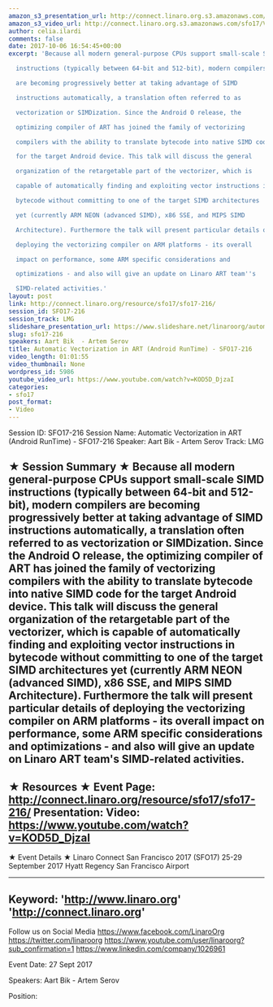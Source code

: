 ```yaml
---
amazon_s3_presentation_url: http://connect.linaro.org.s3.amazonaws.com/sfo17/Presentations/SFO17-216%20Vectorization%20%28final%29.pdf
amazon_s3_video_url: http://connect.linaro.org.s3.amazonaws.com/sfo17/Videos/SFO17-216%20Automatic%20Vectorization%20in%20ART%20%28Android%20RunTime%29.mp4
author: celia.ilardi
comments: false
date: 2017-10-06 16:54:45+00:00
excerpt: 'Because all modern general-purpose CPUs support small-scale SIMD

  instructions (typically between 64-bit and 512-bit), modern compilers

  are becoming progressively better at taking advantage of SIMD

  instructions automatically, a translation often referred to as

  vectorization or SIMDization. Since the Android O release, the

  optimizing compiler of ART has joined the family of vectorizing

  compilers with the ability to translate bytecode into native SIMD code

  for the target Android device. This talk will discuss the general

  organization of the retargetable part of the vectorizer, which is

  capable of automatically finding and exploiting vector instructions in

  bytecode without committing to one of the target SIMD architectures

  yet (currently ARM NEON (advanced SIMD), x86 SSE, and MIPS SIMD

  Architecture). Furthermore the talk will present particular details of

  deploying the vectorizing compiler on ARM platforms - its overall

  impact on performance, some ARM specific considerations and

  optimizations - and also will give an update on Linaro ART team''s

  SIMD-related activities.'
layout: post
link: http://connect.linaro.org/resource/sfo17/sfo17-216/
session_id: SFO17-216
session_track: LMG
slideshare_presentation_url: https://www.slideshare.net/linaroorg/automatic-vectorization-in-art-android-runtime-sfo17216
slug: sfo17-216
speakers: Aart Bik  - Artem Serov
title: Automatic Vectorization in ART (Android RunTime) - SFO17-216
video_length: 01:01:55
video_thumbnail: None
wordpress_id: 5986
youtube_video_url: https://www.youtube.com/watch?v=KOD5D_DjzaI
categories:
- sfo17
post_format:
- Video
---
```


Session ID: SFO17-216
Session Name: Automatic Vectorization in ART (Android RunTime) - SFO17-216
Speaker: Aart Bik - Artem Serov
Track: LMG

★ Session Summary ★
Because all modern general-purpose CPUs support small-scale SIMD
instructions (typically between 64-bit and 512-bit), modern compilers
are becoming progressively better at taking advantage of SIMD
instructions automatically, a translation often referred to as
vectorization or SIMDization. Since the Android O release, the
optimizing compiler of ART has joined the family of vectorizing
compilers with the ability to translate bytecode into native SIMD code
for the target Android device. This talk will discuss the general
organization of the retargetable part of the vectorizer, which is
capable of automatically finding and exploiting vector instructions in
bytecode without committing to one of the target SIMD architectures
yet (currently ARM NEON (advanced SIMD), x86 SSE, and MIPS SIMD
Architecture). Furthermore the talk will present particular details of
deploying the vectorizing compiler on ARM platforms - its overall
impact on performance, some ARM specific considerations and
optimizations - and also will give an update on Linaro ART team's
SIMD-related activities.
---------------------------------------------------
★ Resources ★
Event Page: http://connect.linaro.org/resource/sfo17/sfo17-216/
Presentation:
Video: https://www.youtube.com/watch?v=KOD5D_DjzaI
---------------------------------------------------

★ Event Details ★
Linaro Connect San Francisco 2017 (SFO17)
25-29 September 2017
Hyatt Regency San Francisco Airport

---------------------------------------------------
Keyword:
'http://www.linaro.org'
'http://connect.linaro.org'
---------------------------------------------------
Follow us on Social Media
https://www.facebook.com/LinaroOrg
https://twitter.com/linaroorg
https://www.youtube.com/user/linaroorg?sub_confirmation=1
https://www.linkedin.com/company/1026961

Event Date: 27 Sept 2017

Speakers: Aart Bik - Artem Serov

Position:
